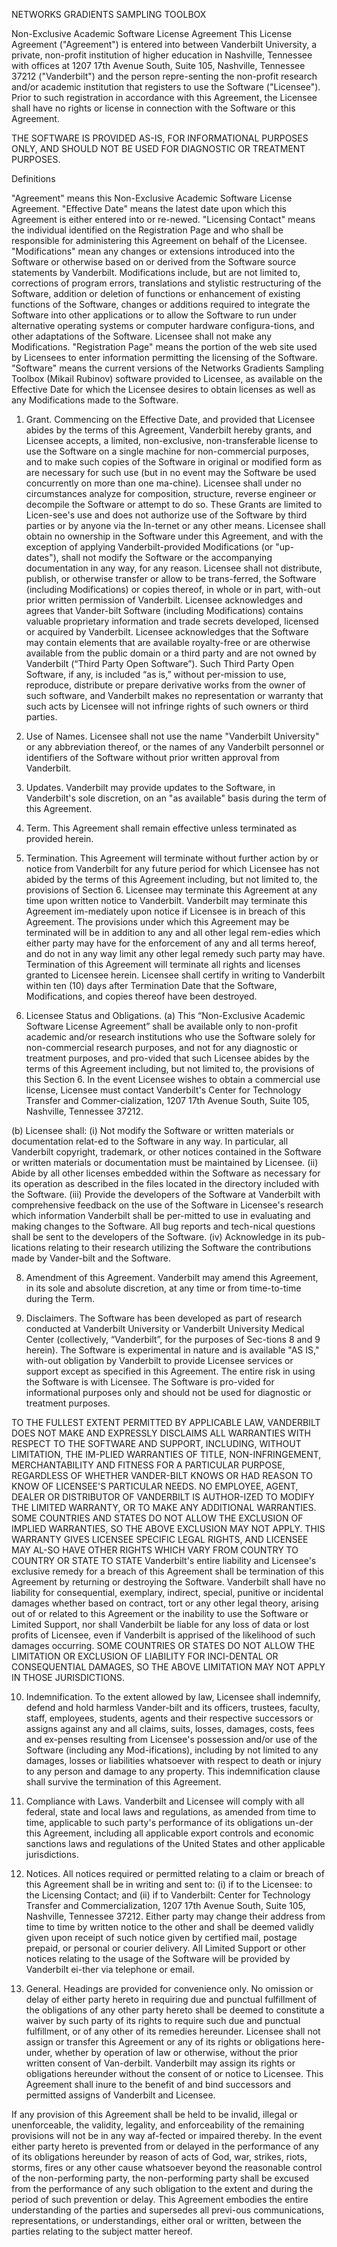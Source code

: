 NETWORKS GRADIENTS SAMPLING TOOLBOX

Non-Exclusive Academic Software License Agreement
This License Agreement ("Agreement") is entered into between Vanderbilt University, a private, non-profit institution of higher education in Nashville, Tennessee with offices at 1207 17th Avenue South, Suite 105, Nashville, Tennessee 37212 ("Vanderbilt") and the person repre-senting the non-profit research and/or academic institution that registers to use the Software ("Licensee"). Prior to such registration in accordance with this Agreement, the Licensee shall have no rights or license in connection with the Software or this Agreement.

THE SOFTWARE IS PROVIDED AS-IS, FOR INFORMATIONAL PURPOSES ONLY, AND SHOULD NOT BE USED FOR DIAGNOSTIC OR TREATMENT PURPOSES.

Definitions

"Agreement" means this Non-Exclusive Academic Software License Agreement.
"Effective Date" means the latest date upon which this Agreement is either entered into or re-newed.
"Licensing Contact" means the individual identified on the Registration Page and who shall be responsible for administering this Agreement on behalf of the Licensee.
"Modifications" mean any changes or extensions introduced into the Software or otherwise based on or derived from the Software source statements by Vanderbilt. Modifications include, but are not limited to, corrections of program errors, translations and stylistic restructuring of the Software, addition or deletion of functions or enhancement of existing functions of the Software, changes or additions required to integrate the Software into other applications or to allow the Software to run under alternative operating systems or computer hardware configura-tions, and other adaptations of the Software. Licensee shall not make any Modifications.
"Registration Page" means the portion of the web site used by Licensees to enter information permitting the licensing of the Software.
"Software" means the current versions of the Networks Gradients Sampling Toolbox (Mikail Rubinov) software provided to Licensee, as available on the Effective Date for which the Licensee desires to obtain licenses as well as any Modifications made to the Software.

1.	Grant.
Commencing on the Effective Date, and provided that Licensee abides by the terms of this Agreement, Vanderbilt hereby grants, and Licensee accepts, a limited, non-exclusive, non-transferable license to use the Software on a single machine for non-commercial purposes, and to make such copies of the Software in original or modified form as are necessary for such use (but in no event may the Software be used concurrently on more than one ma-chine). Licensee shall under no circumstances analyze for composition, structure, reverse engineer or decompile the Software or attempt to do so. These Grants are limited to Licen-see's use and does not authorize use of the Software by third parties or by anyone via the In-ternet or any other means. Licensee shall obtain no ownership in the Software under this Agreement, and with the exception of applying Vanderbilt-provided Modifications (or "up-dates"), shall not modify the Software or the accompanying documentation in any way, for any reason. Licensee shall not distribute, publish, or otherwise transfer or allow to be trans-ferred, the Software (including Modifications) or copies thereof, in whole or in part, with-out prior written permission of Vanderbilt. Licensee acknowledges and agrees that Vander-bilt Software (including Modifications) contains valuable proprietary information and trade secrets developed, licensed or acquired by Vanderbilt. Licensee acknowledges that the Software may contain elements that are available royalty-free or are otherwise available from the public domain or a third party and are not owned by Vanderbilt (“Third Party Open Software”).  Such Third Party Open Software, if any, is included “as is,” without per-mission to use, reproduce, distribute or prepare derivative works from the owner of such software, and Vanderbilt makes no representation or warranty that such acts by Licensee will not infringe rights of such owners or third parties.

2.	Use of Names.
Licensee shall not use the name "Vanderbilt University" or any abbreviation thereof, or the names of any Vanderbilt personnel or identifiers of the Software without prior written approval from Vanderbilt.

3.	Updates.
Vanderbilt may provide updates to the Software, in Vanderbilt's sole discretion, on an "as available" basis during the term of this Agreement.

4.	Term.
This Agreement shall remain effective unless terminated as provided herein.

6.	Termination.
This Agreement will terminate without further action by or notice from Vanderbilt for any future period for which Licensee has not abided by the terms of this Agreement including, but not limited to, the provisions of Section 6. Licensee may terminate this Agreement at any time upon written notice to Vanderbilt. Vanderbilt may terminate this Agreement im-mediately upon notice if Licensee is in breach of this Agreement. The provisions under which this Agreement may be terminated will be in addition to any and all other legal rem-edies which either party may have for the enforcement of any and all terms hereof, and do not in any way limit any other legal remedy such party may have. Termination of this Agreement will terminate all rights and licenses granted to Licensee herein. Licensee shall certify in writing to Vanderbilt within ten (10) days after Termination Date that the Software, Modifications, and copies thereof have been destroyed.

7.	Licensee Status and Obligations.
(a) This “Non-Exclusive Academic Software License Agreement” shall be available only to non-profit academic and/or research institutions who use the Software solely for non-commercial research purposes, and not for any diagnostic or treatment purposes, and pro-vided that such Licensee abides by the terms of this Agreement including, but not limited to, the provisions of this Section 6. In the event Licensee wishes to obtain a commercial use license, Licensee must contact Vanderbilt's Center for Technology Transfer and Commer-cialization, 1207 17th Avenue South, Suite 105, Nashville, Tennessee 37212.

(b) Licensee shall: (i) Not modify the Software or written materials or documentation relat-ed to the Software in any way. In particular, all Vanderbilt copyright, trademark, or other notices contained in the Software or written materials or documentation must be maintained by Licensee. (ii) Abide by all other licenses embedded within the Software as necessary for its operation as described in the files located in the directory included with the Software. (iii) Provide the developers of the Software at Vanderbilt with comprehensive feedback on the use of the Software in Licensee's research which information Vanderbilt shall be per-mitted to use in evaluating and making changes to the Software. All bug reports and tech-nical questions shall be sent to the developers of the Software. (iv) Acknowledge in its pub-lications relating to their research utilizing the Software the contributions made by Vander-bilt and the Software.

8.	Amendment of this Agreement. 
Vanderbilt may amend this Agreement, in its sole and absolute discretion, at any time or from time-to-time during the Term.

9.	Disclaimers.
The Software has been developed as part of research conducted at Vanderbilt University or Vanderbilt University Medical Center (collectively, “Vanderbilt”, for the purposes of Sec-tions 8 and 9 herein). The Software is experimental in nature and is available "AS IS," with-out obligation by Vanderbilt to provide Licensee services or support except as specified in this Agreement. The entire risk in using the Software is with Licensee. The Software is pro-vided for informational purposes only and should not be used for diagnostic or treatment purposes.

TO THE FULLEST EXTENT PERMITTED BY APPLICABLE LAW, VANDERBILT DOES NOT MAKE AND EXPRESSLY DISCLAIMS ALL WARRANTIES WITH RESPECT TO THE SOFTWARE AND SUPPORT, INCLUDING, WITHOUT LIMITATION, THE IM-PLIED WARRANTIES OF TITLE, NON-INFRINGEMENT, MERCHANTABILITY AND FITNESS FOR A PARTICULAR PURPOSE, REGARDLESS OF WHETHER VANDER-BILT KNOWS OR HAD REASON TO KNOW OF LICENSEE'S PARTICULAR NEEDS. NO EMPLOYEE, AGENT, DEALER OR DISTRIBUTOR OF VANDERBILT IS AUTHOR-IZED TO MODIFY THE LIMITED WARRANTY, OR TO MAKE ANY ADDITIONAL WARRANTIES. SOME COUNTRIES AND STATES DO NOT ALLOW THE EXCLUSION OF IMPLIED WARRANTIES, SO THE ABOVE EXCLUSION MAY NOT APPLY. THIS WARRANTY GIVES LICENSEE SPECIFIC LEGAL RIGHTS, AND LICENSEE MAY AL-SO HAVE OTHER RIGHTS WHICH VARY FROM COUNTRY TO COUNTRY OR STATE TO STATE Vanderbilt's entire liability and Licensee's exclusive remedy for a breach of this Agreement shall be termination of this Agreement by returning or destroying the Software. Vanderbilt shall have no liability for consequential, exemplary, indirect, special, punitive or incidental damages whether based on contract, tort or any other legal theory, arising out of or related to this Agreement or the inability to use the Software or Limited Support, nor shall Vanderbilt be liable for any loss of data or lost profits of Licensee, even if Vanderbilt is apprised of the likelihood of such damages occurring. SOME COUNTRIES OR STATES DO NOT ALLOW THE LIMITATION OR EXCLUSION OF LIABILITY FOR INCI-DENTAL OR CONSEQUENTIAL DAMAGES, SO THE ABOVE LIMITATION MAY NOT APPLY IN THOSE JURISDICTIONS.

10.	Indemnification.
To the extent allowed by law, Licensee shall indemnify, defend and hold harmless Vander-bilt and its officers, trustees, faculty, staff, employees, students, agents and their respective successors or assigns against any and all claims, suits, losses, damages, costs, fees and ex-penses resulting from Licensee's possession and/or use of the Software (including any Mod-ifications), including by not limited to any damages, losses or liabilities whatsoever with respect to death or injury to any person and damage to any property. This indemnification clause shall survive the termination of this Agreement.

11.	Compliance with Laws.
Vanderbilt and Licensee will comply with all federal, state and local laws and regulations, as amended from time to time, applicable to such party's performance of its obligations un-der this Agreement, including all applicable export controls and economic sanctions laws and regulations of the United States and other applicable jurisdictions.

13.	Notices.
All notices required or permitted relating to a claim or breach of this Agreement shall be in writing and sent to: (i) if to the Licensee: to the Licensing Contact; and (ii) if to Vanderbilt: Center for Technology Transfer and Commercialization, 1207 17th Avenue South, Suite 105, Nashville, Tennessee 37212. Either party may change their address from time to time by written notice to the other and shall be deemed validly given upon receipt of such notice given by certified mail, postage prepaid, or personal or courier delivery. All Limited Support or other notices relating to the usage of the Software will be provided by Vanderbilt ei-ther via telephone or email.

15.	General. 
Headings are provided for convenience only. No omission or delay of either party hereto in requiring due and punctual fulfillment of the obligations of any other party hereto shall be deemed to constitute a waiver by such party of its rights to require such due and punctual fulfillment, or of any other of its remedies hereunder. 
Licensee shall not assign or transfer this Agreement or any of its rights or obligations here-under, whether by operation of law or otherwise, without the prior written consent of Van-derbilt. Vanderbilt may assign its rights or obligations hereunder without the consent of or notice to Licensee. This Agreement shall inure to the benefit of and bind successors and permitted assigns of Vanderbilt and Licensee. 

If any provision of this Agreement shall be held to be invalid, illegal or unenforceable, the validity, legality, and enforceability of the remaining provisions will not be in any way af-fected or impaired thereby. In the event either party hereto is prevented from or delayed in the performance of any of its obligations hereunder by reason of acts of God, war, strikes, riots, storms, fires or any other cause whatsoever beyond the reasonable control of the non-performing party, the non-performing party shall be excused from the performance of any such obligation to the extent and during the period of such prevention or delay.
This Agreement embodies the entire understanding of the parties and supersedes all previ-ous communications, representations, or understandings, either oral or written, between the parties relating to the subject matter hereof.

